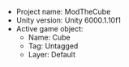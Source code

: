 <!-- UNITY CODE ASSIST INSTRUCTIONS START -->
- Project name: ModTheCube
- Unity version: Unity 6000.1.10f1
- Active game object:
  - Name: Cube
  - Tag: Untagged
  - Layer: Default
<!-- UNITY CODE ASSIST INSTRUCTIONS END -->